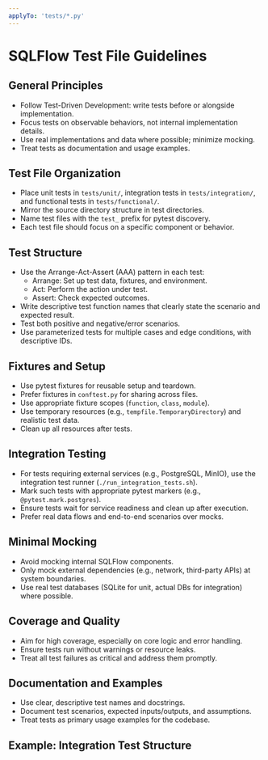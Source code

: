 ```yaml
---
applyTo: 'tests/*.py'
---
```


# SQLFlow Test File Guidelines

## General Principles
- Follow Test-Driven Development: write tests before or alongside implementation.
- Focus tests on observable behaviors, not internal implementation details.
- Use real implementations and data where possible; minimize mocking.
- Treat tests as documentation and usage examples.

## Test File Organization
- Place unit tests in `tests/unit/`, integration tests in `tests/integration/`, and functional tests in `tests/functional/`.
- Mirror the source directory structure in test directories.
- Name test files with the `test_` prefix for pytest discovery.
- Each test file should focus on a specific component or behavior.

## Test Structure
- Use the Arrange-Act-Assert (AAA) pattern in each test:
    - Arrange: Set up test data, fixtures, and environment.
    - Act: Perform the action under test.
    - Assert: Check expected outcomes.
- Write descriptive test function names that clearly state the scenario and expected result.
- Test both positive and negative/error scenarios.
- Use parameterized tests for multiple cases and edge conditions, with descriptive IDs.

## Fixtures and Setup
- Use pytest fixtures for reusable setup and teardown.
- Prefer fixtures in `conftest.py` for sharing across files.
- Use appropriate fixture scopes (`function`, `class`, `module`).
- Use temporary resources (e.g., `tempfile.TemporaryDirectory`) and realistic test data.
- Clean up all resources after tests.

## Integration Testing
- For tests requiring external services (e.g., PostgreSQL, MinIO), use the integration test runner (`./run_integration_tests.sh`).
- Mark such tests with appropriate pytest markers (e.g., `@pytest.mark.postgres`).
- Ensure tests wait for service readiness and clean up after execution.
- Prefer real data flows and end-to-end scenarios over mocks.

## Minimal Mocking
- Avoid mocking internal SQLFlow components.
- Only mock external dependencies (e.g., network, third-party APIs) at system boundaries.
- Use real test databases (SQLite for unit, actual DBs for integration) where possible.

## Coverage and Quality
- Aim for high coverage, especially on core logic and error handling.
- Ensure tests run without warnings or resource leaks.
- Treat all test failures as critical and address them promptly.

## Documentation and Examples
- Use clear, descriptive test names and docstrings.
- Document test scenarios, expected inputs/outputs, and assumptions.
- Treat tests as primary usage examples for the codebase.

## Example: Integration Test Structure
